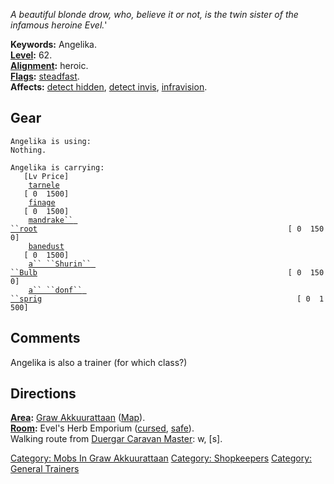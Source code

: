 *A beautiful blonde drow, who, believe it or not, is the twin sister of
the infamous heroine Evel.*'

**Keywords:** Angelika.  
**[Level](Level.md "wikilink"):** 62.  
**[Alignment](Alignment.md "wikilink"):** heroic.  
**[Flags](:Category:_Mob_Types.md "wikilink"):**
[steadfast](Sentinel_Mobs.md "wikilink").  
**Affects:** [detect hidden](Detect_Hidden.md "wikilink"), [detect
invis](Detect_Invis.md "wikilink"),
[infravision](Infravision.md "wikilink").  

## Gear

`Angelika is using:`  
`Nothing.`

`Angelika is carrying:                                                    [Lv Price]`  
`    `[`tarnele`](Tarnele.md "wikilink")`                                                              [ 0  1500]`  
`    `[`finage`](Finage.md "wikilink")`                                                               [ 0  1500]`  
`    `[`mandrake`` ``root`](Mandrake_Root_(Graw_Akkuurattaan).md "wikilink")`                                                        [ 0  1500]`  
`    `[`banedust`](Banedust.md "wikilink")`                                                             [ 0  1500]`  
`    `[`a`` ``Shurin`` ``Bulb`](Shurin_Bulb.md "wikilink")`                                                        [ 0  1500]`  
`    `[`a`` ``donf`` ``sprig`](Donf_Sprig.md "wikilink")`                                                         [ 0  1500]`

## Comments

Angelika is also a trainer (for which class?)

## Directions

**[Area](:Category:_Areas.md "wikilink"):** [Graw
Akkuurattaan](:Category:_Graw_Akkuurattaan.md "wikilink")
([Map](Graw_Akkuurattaan_Map.md "wikilink")).  
**[Room](:Category:_Rooms.md "wikilink"):** Evel's Herb Emporium
([cursed](Cursed_Rooms.md "wikilink"),
[safe](Safe_Rooms.md "wikilink")).  
Walking route from [Duergar Caravan
Master](Duergar_Caravan_Master "wikilink"): w, \[s\].  

[Category: Mobs In Graw
Akkuurattaan](Category:_Mobs_In_Graw_Akkuurattaan "wikilink") [Category:
Shopkeepers](Category:_Shopkeepers "wikilink") [Category: General
Trainers](Category:_General_Trainers "wikilink")
